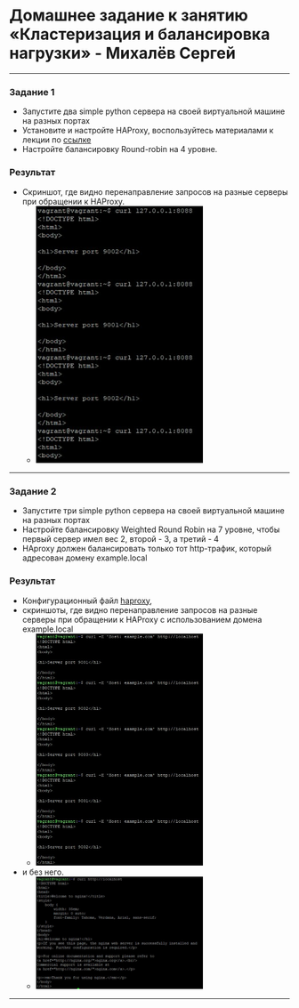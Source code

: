 # Домашнее задание к занятию «Кластеризация и балансировка нагрузки» - Михалёв Сергей


------

### Задание 1
- Запустите два simple python сервера на своей виртуальной машине на разных портах
- Установите и настройте HAProxy, воспользуйтесь материалами к лекции по [ссылке](2/)
- Настройте балансировку Round-robin на 4 уровне.
### Результат
- Скриншот, где видно перенаправление запросов на разные серверы при обращении к HAProxy.
  * <img src="images/Task_1_1.jpg" alt="Task_1_1" width="300" height="auto">


------

### Задание 2
- Запустите три simple python сервера на своей виртуальной машине на разных портах
- Настройте балансировку Weighted Round Robin на 7 уровне, чтобы первый сервер имел вес 2, второй - 3, а третий - 4
- HAproxy должен балансировать только тот http-трафик, который адресован домену example.local
### Результат
- Конфигурационный файл [haproxy](https://drive.google.com/file/d/12ZVDD7_rvoYfjX0Xzpnvam5QmkdY3lD-/view?usp=sharing),
- скриншоты, где видно перенаправление запросов на разные серверы при обращении к HAProxy c использованием домена example.local
   * <img src="images/Task_2_1.jpg" alt="Task_2_1" width="300" height="auto">
- и без него.
  * <img src="images/Task_2_2.jpg" alt="Task_2_2" width="300" height="auto">

------
